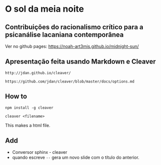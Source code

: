 # O sol da meia noite
## Contribuições do racionalismo crítico para a psicanálise lacaniana contemporânea

Ver no github pages: https://noah-art3mis.github.io/midnight-sun/

## Apresentação feita usando Markdown e Cleaver    

    http://jdan.github.io/cleaver/

    https://github.com/jdan/cleaver/blob/master/docs/options.md

## How to

    npm install -g cleaver

    cleaver <filename>

This makes a html file.


## Add

- Conversor sphinx - cleaver
- quando escreve `--` gera um novo slide com o título do anterior.
